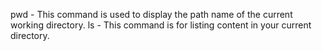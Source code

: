 pwd - This command is used to display the path name of the current working directory.
ls - This command is for listing content in your current directory.
